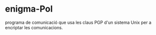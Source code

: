 # enigma-Pol

programa de comunicació que usa les claus PGP d'un sistema Unix per a encriptar les comunicacions.

